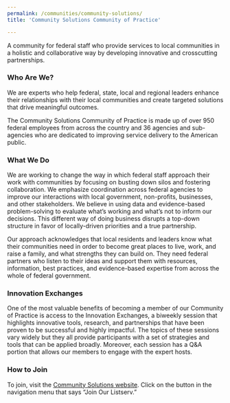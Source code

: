```yaml
---
permalink: /communities/community-solutions/
title: 'Community Solutions Community of Practice'

---
```


A community for federal staff who provide services to local communities in a holistic and collaborative way by developing innovative and crosscutting partnerships.

### Who Are We?
We are experts who help federal, state, local and regional leaders enhance their relationships with their local communities and create targeted solutions that drive meaningful outcomes.

The Community Solutions Community of Practice is made up of over 950 federal employees from across the country and 36 agencies and sub-agencies who are dedicated to improving service delivery to the American public.

### What We Do
We are working to change the way in which federal staff approach their work with communities by focusing on busting down silos and fostering collaboration.  We emphasize coordination across federal agencies to improve our interactions with local government, non-profits, businesses, and other stakeholders. We believe in using data and evidence-based problem-solving to evaluate what’s working and what’s not to inform our decisions. This different way of doing business disrupts a top-down structure in favor of locally-driven priorities and a true partnership.

Our approach acknowledges that local residents and leaders know what their communities need in order to become great places to live, work, and raise a family, and what strengths they can build on. They need federal partners who listen to their ideas and support them with resources, information, best practices, and evidence-based expertise from across the whole of federal government.

### Innovation Exchanges
One of the most valuable benefits of becoming a member of our Community of Practice is access to the Innovation Exchanges, a biweekly session that highlights innovative tools, research, and partnerships that have been proven to be successful and highly impactful. The topics of these sessions vary widely but they all provide participants with a set of strategies and tools that can be applied broadly.  Moreover, each session has a Q&amp;A portion that allows our members to engage with the expert hosts.

### How to Join
To join, visit the [Community Solutions website][57c75e14]. Click on the button in the navigation menu that says “Join Our Listserv.”

  [57c75e14]: https://communitysolutions.sites.usa.gov "Community Solutions website"
